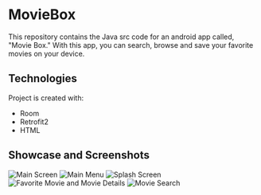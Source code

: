 # MovieBox
This repository contains the Java src code for an android app called, "Movie Box." With this app, you can search, browse and save your favorite movies on your device.

## Technologies
Project is created with:
* Room
* Retrofit2
* HTML

## Showcase and Screenshots
![Main Screen](https://github.com/KhaledElwazan/MovieBoxBeta/.shots/1.jpg)
![Main Menu](https://github.com/KhaledElwazan/MovieBoxBeta/.shots/2.jpg)
![Splash Screen](https://github.com/KhaledElwazan/MovieBoxBeta/.shots/3.jpg)
![Favorite Movie and Movie Details](https://github.com/KhaledElwazan/MovieBoxBeta/.shots/4.jpg)
![Movie Search](https://github.com/KhaledElwazan/MovieBoxBeta/.shots/5.jpg)